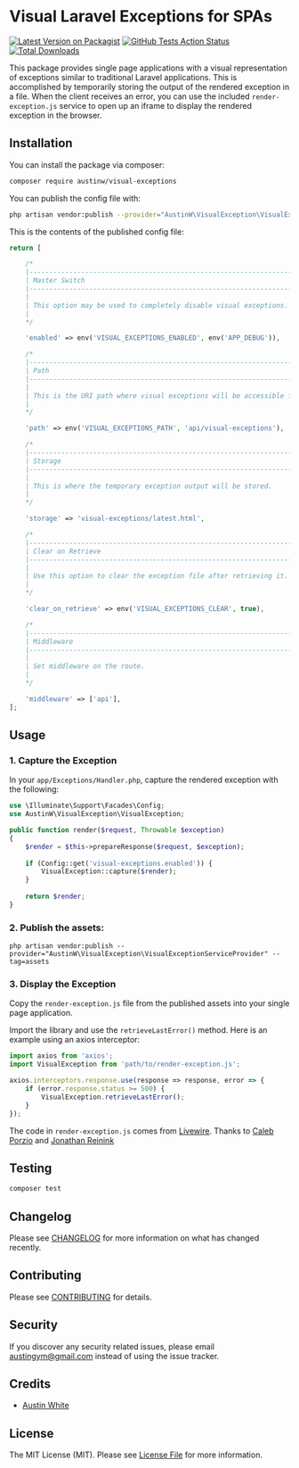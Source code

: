 # Visual Laravel Exceptions for SPAs

[![Latest Version on Packagist](https://img.shields.io/packagist/v/austinw/visual-exceptions.svg?style=flat-square)](https://packagist.org/packages/austinw/visual-exceptions)
[![GitHub Tests Action Status](https://img.shields.io/github/workflow/status/austinw/visual-exceptions/run-tests?label=tests)](https://github.com/austinw/visual-exceptions/actions?query=workflow%3Arun-tests+branch%3Amaster)
[![Total Downloads](https://img.shields.io/packagist/dt/austinw/visual-exceptions.svg?style=flat-square)](https://packagist.org/packages/austinw/visual-exceptions)


This package provides single page applications with a visual representation of exceptions similar to traditional
Laravel applications. This is accomplished by temporarily storing the output of the rendered exception in a file. When
the client receives an error, you can use the included `render-exception.js` service to open up an iframe to display
the rendered exception in the browser.

## Installation

You can install the package via composer:

```bash
composer require austinw/visual-exceptions
```

You can publish the config file with:
```bash
php artisan vendor:publish --provider="AustinW\VisualException\VisualExceptionServiceProvider" --tag="config"
```

This is the contents of the published config file:

```php
return [

    /*
    |--------------------------------------------------------------------------
    | Master Switch
    |--------------------------------------------------------------------------
    |
    | This option may be used to completely disable visual exceptions.
    |
    */

    'enabled' => env('VISUAL_EXCEPTIONS_ENABLED', env('APP_DEBUG')),

    /*
    |--------------------------------------------------------------------------
    | Path
    |--------------------------------------------------------------------------
    |
    | This is the URI path where visual exceptions will be accessible from.
    |
    */

    'path' => env('VISUAL_EXCEPTIONS_PATH', 'api/visual-exceptions'),

    /*
    |--------------------------------------------------------------------------
    | Storage
    |--------------------------------------------------------------------------
    |
    | This is where the temporary exception output will be stored.
    |
    */

    'storage' => 'visual-exceptions/latest.html',

    /*
    |--------------------------------------------------------------------------
    | Clear on Retrieve
    |--------------------------------------------------------------------------
    |
    | Use this option to clear the exception file after retrieving it.
    |
    */

    'clear_on_retrieve' => env('VISUAL_EXCEPTIONS_CLEAR', true),

    /*
    |--------------------------------------------------------------------------
    | Middleware
    |--------------------------------------------------------------------------
    |
    | Set middleware on the route.
    |
    */

    'middleware' => ['api'],
];
```

## Usage

### 1. Capture the Exception

In your `app/Exceptions/Handler.php`, capture the rendered exception with the following:

```php
use \Illuminate\Support\Facades\Config;
use AustinW\VisualException\VisualException;

public function render($request, Throwable $exception)
{
    $render = $this->prepareResponse($request, $exception);
    
    if (Config::get('visual-exceptions.enabled')) {
        VisualException::capture($render);
    }
    
    return $render;
}
```

### 2. Publish the assets:
`php artisan vendor:publish --provider="AustinW\VisualException\VisualExceptionServiceProvider" --tag=assets`

### 3. Display the Exception

Copy the `render-exception.js` file from the published assets into your single page application.

Import the library and use the `retrieveLastError()` method. Here is an example using an axios interceptor:
```js
import axios from 'axios';
import VisualException from 'path/to/render-exception.js';

axios.interceptors.response.use(response => response, error => {
    if (error.response.status >= 500) {
        VisualException.retrieveLastError();
    }
});
```

The code in `render-exception.js` comes from <a href="https://github.com/livewire/livewire">Livewire</a>. Thanks to
<a href="https://github.com/calebporzio">Caleb Porzio</a> and <a href="https://github.com/reinink">Jonathan Reinink</a>

## Testing

``` bash
composer test
```

## Changelog

Please see [CHANGELOG](CHANGELOG.md) for more information on what has changed recently.

## Contributing

Please see [CONTRIBUTING](CONTRIBUTING.md) for details.

## Security

If you discover any security related issues, please email austingym@gmail.com instead of using the issue tracker.

## Credits

- [Austin White](https://github.com/AustinW)

## License

The MIT License (MIT). Please see [License File](LICENSE.md) for more information.
